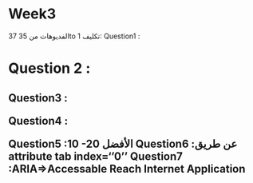 # Week3
الفديوهات من 35 37to 
تكليف 1:
Question1 :<h1>
Question 2 :<h2>
Question3 :<p>
Question4 :<html lang=‘’en’’>

Question5 :10 -20 الأفضل
Question6 :عن طريق attribute 
tab index=‘’0’’
Question7 :ARIA=>Accessable Reach Internet Application
